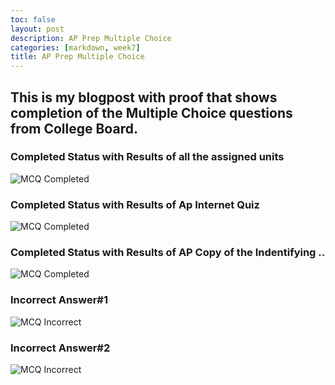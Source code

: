 ```yaml
---
toc: false
layout: post
description: AP Prep Multiple Choice
categories: [markdown, week7]
title: AP Prep Multiple Choice
---
```



## This is my blogpost with proof that shows completion of the Multiple Choice questions from College Board. 

### Completed Status with Results of all the assigned units 
<img src="{{site.baseurl}}/images/ap-completed.jpg" alt="MCQ Completed">

### Completed Status with Results of Ap Internet Quiz 
<img src="{{site.baseurl}}/images/ap-internet-quiz.jpg" alt="MCQ Completed">

### Completed Status with Results of AP Copy of the Indentifying .. 
<img src="{{site.baseurl}}/images/ap-copy.jpg" alt="MCQ Completed">

### Incorrect Answer#1
<img src="{{site.baseurl}}/imagesap-internet-quiz-corr1.jpg" alt="MCQ Incorrect">

### Incorrect Answer#2
<img src="{{site.baseurl}}/imagesap-internet-quiz-corr2.jpg" alt="MCQ Incorrect">
